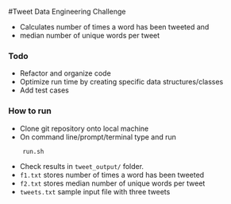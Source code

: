 #Tweet Data Engineering Challenge
- Calculates number of times a word has been tweeted and
- median number of unique words per tweet

### Todo
- Refactor and organize code
- Optimize run time by creating specific data structures/classes
- Add test cases

### How to run
- Clone git repository onto local machine
- On command line/prompt/terminal type and run 

```bash 
    run.sh
```

- Check results in ```tweet_output/``` folder.
- ```f1.txt``` stores number of times a word has been tweeted
- ```f2.txt``` stores median number of unique words per tweet
- ```tweets.txt``` sample input file with three tweets